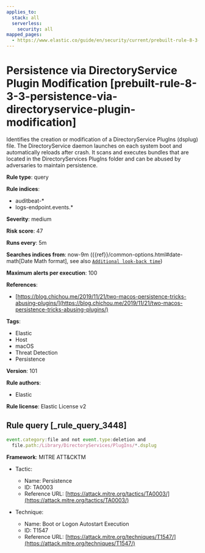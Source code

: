 ```yaml
---
applies_to:
  stack: all
  serverless:
    security: all
mapped_pages:
  - https://www.elastic.co/guide/en/security/current/prebuilt-rule-8-3-3-persistence-via-directoryservice-plugin-modification.html
---
```


# Persistence via DirectoryService Plugin Modification [prebuilt-rule-8-3-3-persistence-via-directoryservice-plugin-modification]

Identifies the creation or modification of a DirectoryService PlugIns (dsplug) file. The DirectoryService daemon launches on each system boot and automatically reloads after crash. It scans and executes bundles that are located in the DirectoryServices PlugIns folder and can be abused by adversaries to maintain persistence.

**Rule type**: query

**Rule indices**:

* auditbeat-*
* logs-endpoint.events.*

**Severity**: medium

**Risk score**: 47

**Runs every**: 5m

**Searches indices from**: now-9m ({{ref}}/common-options.html#date-math[Date Math format], see also [`Additional look-back time`](docs-content://solutions/security/detect-and-alert/create-detection-rule.md#rule-schedule))

**Maximum alerts per execution**: 100

**References**:

* [https://blog.chichou.me/2019/11/21/two-macos-persistence-tricks-abusing-plugins/](https://blog.chichou.me/2019/11/21/two-macos-persistence-tricks-abusing-plugins/)

**Tags**:

* Elastic
* Host
* macOS
* Threat Detection
* Persistence

**Version**: 101

**Rule authors**:

* Elastic

**Rule license**: Elastic License v2

## Rule query [_rule_query_3448]

```js
event.category:file and not event.type:deletion and
  file.path:/Library/DirectoryServices/PlugIns/*.dsplug
```

**Framework**: MITRE ATT&CKTM

* Tactic:

    * Name: Persistence
    * ID: TA0003
    * Reference URL: [https://attack.mitre.org/tactics/TA0003/](https://attack.mitre.org/tactics/TA0003/)

* Technique:

    * Name: Boot or Logon Autostart Execution
    * ID: T1547
    * Reference URL: [https://attack.mitre.org/techniques/T1547/](https://attack.mitre.org/techniques/T1547/)



